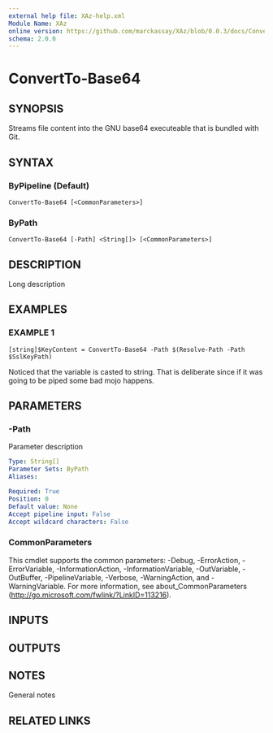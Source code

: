 ```yaml
---
external help file: XAz-help.xml
Module Name: XAz
online version: https://github.com/marckassay/XAz/blob/0.0.3/docs/ConvertTo-Base64.md
schema: 2.0.0
---
```


# ConvertTo-Base64

## SYNOPSIS
Streams file content into the GNU base64 executeable that is bundled with Git.

## SYNTAX

### ByPipeline (Default)
```
ConvertTo-Base64 [<CommonParameters>]
```

### ByPath
```
ConvertTo-Base64 [-Path] <String[]> [<CommonParameters>]
```

## DESCRIPTION
Long description

## EXAMPLES

### EXAMPLE 1
```
[string]$KeyContent = ConvertTo-Base64 -Path $(Resolve-Path -Path $SslKeyPath)
```

Noticed that the variable is casted to string.
That is deliberate since if it was going to be piped
some bad mojo happens.

## PARAMETERS

### -Path
Parameter description

```yaml
Type: String[]
Parameter Sets: ByPath
Aliases:

Required: True
Position: 0
Default value: None
Accept pipeline input: False
Accept wildcard characters: False
```

### CommonParameters
This cmdlet supports the common parameters: -Debug, -ErrorAction, -ErrorVariable, -InformationAction, -InformationVariable, -OutVariable, -OutBuffer, -PipelineVariable, -Verbose, -WarningAction, and -WarningVariable. For more information, see about_CommonParameters (http://go.microsoft.com/fwlink/?LinkID=113216).

## INPUTS

## OUTPUTS

## NOTES
General notes

## RELATED LINKS
